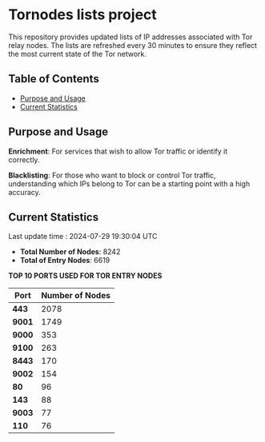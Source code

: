 # Tornodes lists project

This repository provides updated lists of IP addresses associated with Tor relay nodes. The lists are refreshed every 30 minutes to ensure they reflect the most current state of the Tor network.

## Table of Contents

- [Purpose and Usage](#purpose-and-usage)
- [Current Statistics](#current-statistics)


## Purpose and Usage

**Enrichment**: For services that wish to allow Tor traffic or identify it correctly.

**Blacklisting**: For those who want to block or control Tor traffic, understanding which IPs belong to Tor can be a starting point with a high accuracy.

## Current Statistics

Last update time : 2024-07-29 19:30:04 UTC

- **Total Number of Nodes**: 8242
- **Total of Entry Nodes**: 6619

**TOP 10 PORTS USED FOR TOR ENTRY NODES**

| **Port** | **Number of Nodes** |
|------|-----------------|
| **443**   | 2078  |
| **9001**   | 1749  |
| **9000**   | 353  |
| **9100**   | 263  |
| **8443**   | 170  |
| **9002**   | 154  |
| **80**   | 96  |
| **143**   | 88  |
| **9003**   | 77  |
| **110**   | 76  |

